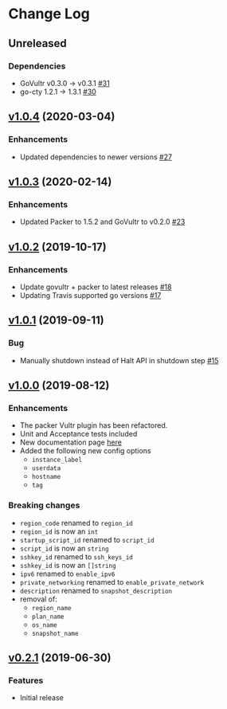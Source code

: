 # Change Log

## Unreleased
### Dependencies 
- GoVultr v0.3.0 -> v0.3.1 [#31](https://github.com/vultr/packer-builder-vultr/pull/31)
- go-cty 1.2.1 -> 1.3.1 [#30](https://github.com/vultr/packer-builder-vultr/pull/30)

## [v1.0.4](https://github.com/vultr/packer-builder-vultr/compare/v1.0.3..v1.0.4) (2020-03-04)
### Enhancements
- Updated dependencies to newer versions [#27](https://github.com/vultr/packer-builder-vultr/pull/27)

## [v1.0.3](https://github.com/vultr/packer-builder-vultr/compare/v1.0.2..v1.0.3) (2020-02-14)
### Enhancements
- Updated Packer to 1.5.2 and GoVultr to v0.2.0 [#23](https://github.com/vultr/packer-builder-vultr/pull/23)

## [v1.0.2](https://github.com/vultr/packer-builder-vultr/compare/v1.0.1..v1.0.2) (2019-10-17)
### Enhancements
- Update govultr + packer to latest releases [#18](https://github.com/vultr/packer-builder-vultr/pull/18)
- Updating Travis supported go versions [#17](https://github.com/vultr/packer-builder-vultr/pull/17)

## [v1.0.1](https://github.com/vultr/packer-builder-vultr/compare/v1.0.0..v1.0.1) (2019-09-11)
### Bug
- Manually shutdown instead of Halt API in shutdown step [#15](https://github.com/vultr/packer-builder-vultr/pull/15)

## [v1.0.0](https://github.com/vultr/packer-builder-vultr/compare/v0.2.1..v1.0.0) (2019-08-12)
### Enhancements
- The packer Vultr plugin has been refactored.
- Unit and Acceptance tests included 
- New documentation page [here](https://github.com/vultr/packer-builder-vultr/blob/master/website/source/docs/builders/vultr.html.md)
- Added the following new config options
  - `instance_label`
  - `userdata`
  - `hostname`
  - `tag`
 
### Breaking changes
- `region_code` renamed to `region_id`
- `region_id` is now an `int`
- `startup_script_id` renamed to `script_id`
- `script_id` is now an `string`
- `sshkey_id` renamed to `ssh_keys_id`
- `sshkey_id` is now an `[]string`
- `ipv6` renamed to `enable_ipv6`
- `private_networking` renamed to `enable_private_network`
- `description` renamed to `snapshot_description`
- removal of: 
  - `region_name`
  - `plan_name`
  - `os_name`
  - `snapshot_name`
  
## [v0.2.1](https://github.com/vultr/packer-builder-vultr/releases/tag/v0.2.1) (2019-06-30)
### Features
- Initial release
